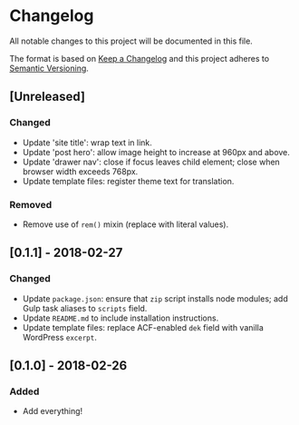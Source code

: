 # Changelog
All notable changes to this project will be documented in this file.

The format is based on [Keep a Changelog](http://keepachangelog.com/) and this project adheres to [Semantic Versioning](http://semver.org/).

## [Unreleased]
### Changed
- Update 'site title': wrap text in link.
- Update 'post hero': allow image height to increase at 960px and above.
- Update 'drawer nav': close if focus leaves child element; close when browser width exceeds 768px.
- Update template files: register theme text for translation.

### Removed
- Remove use of `rem()` mixin (replace with literal values).

## [0.1.1] - 2018-02-27
### Changed
- Update `package.json`: ensure that `zip` script installs node modules; add Gulp task aliases to `scripts` field.
- Update `README.md` to include installation instructions.
- Update template files: replace ACF-enabled `dek` field with vanilla WordPress `excerpt`.

## [0.1.0] - 2018-02-26
### Added
- Add everything!
